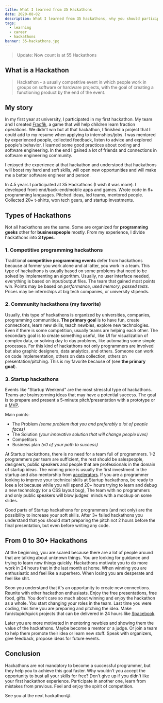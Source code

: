 ```yaml
---
title: What I learned from 35 Hackathons
date: 2020-08-02
description: What I learned from 35 hackathons, why you should participate at hackathons, how to gain experience without a full-time job.
tags:
  - learning
  - career
  - hackathons
banner: 35-hackathons.jpg
---
```


> Update: Now count is at 55 Hackathons

## What is a Hackathon

> Hackathon - a usually competitive event in which people work in groups on software or hardware projects, with the goal of creating a functioning product by the end of the event.

## My story

In my first year at university, I participated in my first hackathon.
My team and I created [Fracfik](https://strdr4605.github.io/fracfik), a game that will help children learn fraction operations.
We didn't win but at that hackathon, I finished a project that I could add to my resume when applying to internships/jobs.
I was mentored by experienced people, collected feedback, listen to advice and explored people's behavior.
I learned some good practices about coding and software engineering.
In the end I gained a lot of friends and connections in software engineering community.

I enjoyed the experience at that hackathon and understood that hackathons will boost my hard and soft skills,
will open new opportunities and will make me a better software engineer and person.

In 4.5 years I participated at 35 Hackathons (I wish it was more).
I developed front-end/back-end/mobile apps and games.
Wrote code in 6+ programming languages.
Pitched ideas, led teams, mentored people.
Collected 20+ t-shirts, won tech gears, and startup investments.

## Types of Hackathons

Not all hackathons are the same. Some are organized for **programming geeks** other for **businesspeople** mostly.
From my experience, I divide hackathons into **3 types**.

### 1. Competitive programming hackathons

Traditional **competitive programming events** defer from hackathons because at former you work alone and at latter, you work in a team.
This type of hackathons is usually based on some problems that need to be solved by implementing an algorithm.
Usually, no user interface needed, everything is based on input/output files. The team that gained most points win.
Points may be based on _performance_, _used memory_, _passed tests_. Prices may be internships at big tech companies, or university stipends.

### 2. Community hackathons (my favorite)

Usually, this type of hackathons is organized by universities, companies, programming communities.
**The primary goal** is to have fun, create connections, learn new skills, teach newbies, explore new technologies.
Even if there is some competition, usually teams are helping each other.
The secondary goal is to create something useful, like UI for visualization of complex data, or solving day to day problems,
like automating some simple processes. For this kind of hackathons not only programmers are involved but also graphic designers,
data analytics, and others. Someone can work on code implementation, others on data collection, others on presentation/pitching.
This is my favorite because of (see **the primary goal**).

### 3. Startup hackathons

Events like "Startup Weekend" are the most stressful type of hackathons.
Teams are brainstorming ideas that may have a potential success.
The goal is to prepare and present a 5-minute pitch/presentation with a prototype or a [MVP](https://en.wikipedia.org/wiki/Minimum_viable_product).

Main points:

- The Problem _(some problem that you and preferably a lot of people faces)_
- The Solution _(your innovative solution that will change people lives)_
- Competitors
- Business plan _(v0 of your path to success)_

At Startup hackathons, there is no need for a team full of programmers.
1-2 programmers per team are sufficient, the rest should be salespeople, designers, public speakers
and people that are professionals in the domain of startup ideas.
The winning price is usually the first investment in the startup and also mentorship from [accelerators](https://en.wikipedia.org/wiki/Startup_accelerator).
If you are a programmer looking to improve your technical skills at Startup hackathons,
be ready to lose a lot because while you will spend 20+ hours trying to learn and debug a new technology (or a CSS layout bug),
The team with no programmers and only public speakers will blow judges' minds with a mockup on some slides.

Good parts of Startup hackathons for programmers (and not only) are the possibility to increase your soft skills.
After 3+ failed hackathons you understand that you should start preparing the pitch not 2 hours before the final presentation,
but even before writing any code.

## From 0 to 30+ Hackathons

At the beginning, you are scared because there are a lot of people around that are talking about unknown things.
You are looking for guidance and trying to learn new things quickly.
Hackathons motivate you to do more work in 24 hours that in the last month at home.
When winning you are enthusiastic and feel like a superhero. When losing you are desperate and feel like shit.

Soon you understand that it's an opportunity to create new connections. Reunite with other hackathon enthusiasts.
Enjoy the free presentations, free food, gifts. You don't care so much about winning and enjoy the hackathon as a whole.
You start changing your roles in the team. Last time you were coding, this time you are preparing and pitching the idea.
Make fun/stupid/quick projects that can be delivered in 24 hours like [Spacebook](https://tum-faf.github.io/spacebook/).

Later you are more motivated in mentoring newbies and showing them the value of the hackathons. Maybe become a mentor or a judge.
Or join a team to help them promote their idea or learn new stuff.
Speak with organizers, give feedback, propose ideas for future events.

## Conclusion

Hackathons are not mandatory to become a successful programmer, but they help you to achieve this goal faster.
Why wouldn't you accept the opportunity to bust all your skills for free? Don't give up if you didn't like your first hackathon experience.
Participate in another one, learn from mistakes from previous. Feel and enjoy the spirit of competition.

See you at the next hackathon😉.
